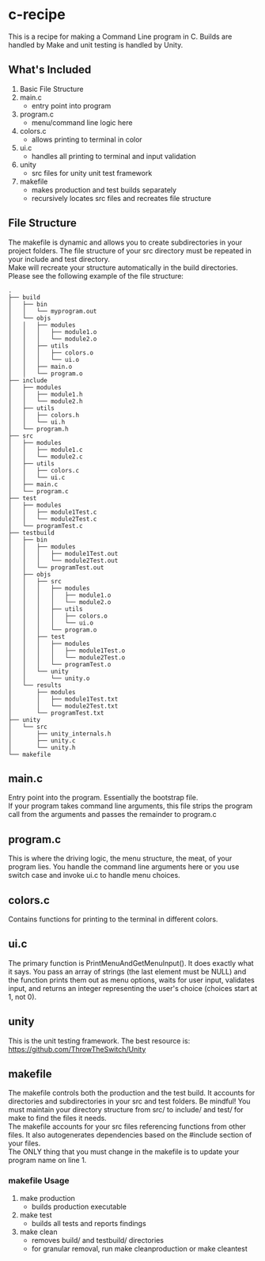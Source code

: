 # c-recipe
This is a recipe for making a Command Line program in C.  Builds are handled by Make and unit testing is handled by Unity.

## What's Included  
1. Basic File Structure
2. main.c
   * entry point into program
3. program.c
   * menu/command line logic here
4. colors.c
   * allows printing to terminal in color
5. ui.c
   * handles all printing to terminal and input validation
4. unity
   * src files for unity unit test framework
5. makefile
   * makes production and test builds separately
   * recursively locates src files and recreates file structure

## File Structure
The makefile is dynamic and allows you to create subdirectories in your project folders.  The file structure of your src directory must be repeated in your include and test directory.  
Make will recreate your structure automatically in the build directories.  
Please see the following example of the file structure:  
```
.
├── build
│   ├── bin
│   │   └── myprogram.out
│   └── objs
│   │   ├── modules
│   │   │   ├── module1.o
│   │   │   └── module2.o
│   │   ├── utils
│   │   │   ├── colors.o
│   │   │   └── ui.o
│   │   ├── main.o
│   │   └── program.o
├── include
│   ├── modules
│   │   ├── module1.h
│   │   └── module2.h 
│   ├── utils
│   │   ├── colors.h
│   │   └── ui.h
│   └── program.h
├── src
│   ├── modules
│   │   ├── module1.c
│   │   └── module2.c
│   ├── utils
│   │   ├── colors.c
│   │   └── ui.c
│   ├── main.c
│   └── program.c
├── test
│   ├── modules
│   │   ├── module1Test.c
│   │   └── module2Test.c
│   └── programTest.c
├── testbuild
│   ├── bin
│   │   ├── modules
│   │   │   ├── module1Test.out
│   │   │   └── module2Test.out
│   │   └── programTest.out
│   ├── objs
│   │   ├── src
│   │   │   ├── modules
│   │   │   │   ├── module1.o
│   │   │   │   └── module2.o
│   │   │   ├── utils
│   │   │   │   ├── colors.o
│   │   │   │   └── ui.o
│   │   │   └── program.o
│   │   ├── test
│   │   │   ├── modules
│   │   │   │   ├── module1Test.o
│   │   │   │   └── module2Test.o
│   │   │   └── programTest.o
│   │   └── unity
│   │       └── unity.o
│   └── results
│       ├── modules
│       │   ├── module1Test.txt
│       │   └── module2Test.txt
│       └── programTest.txt
├── unity
│   └── src
│       ├── unity_internals.h
│       ├── unity.c
│       └── unity.h
└── makefile

```

## main.c
Entry point into the program.  Essentially the bootstrap file.  
If your program takes command line arguments, this file strips the program call from the arguments and passes the remainder to program.c

## program.c
This is where the driving logic, the menu structure, the meat, of your program lies.  You handle the command line arguments here or you use switch case and invoke ui.c to handle menu choices.

## colors.c
Contains functions for printing to the terminal in different colors.

## ui.c
The primary function is PrintMenuAndGetMenuInput().  It does exactly what it says.  You pass an array of strings (the last element must be NULL) and the function prints them out as menu options, waits for user input, validates input, and returns an integer representing the user's choice (choices start at 1, not 0).

## unity
This is the unit testing framework.  The best resource is:  
https://github.com/ThrowTheSwitch/Unity

## makefile
The makefile controls both the production and the test build.  It accounts for directories and subdirectories in your src and test folders.  Be mindful! You must maintain your directory structure from src/ to include/ and test/ for make to find the files it needs.  
The makefile accounts for your src files referencing functions from other files.  It also autogenerates dependencies based on the #include section of your files.  
The ONLY thing that you must change in the makefile is to update your program name on line 1.  
### makefile Usage
1. make production
   * builds production executable
2. make test
   * builds all tests and reports findings
3. make clean
   * removes build/ and testbuild/ directories
   * for granular removal, run make cleanproduction or make cleantest
